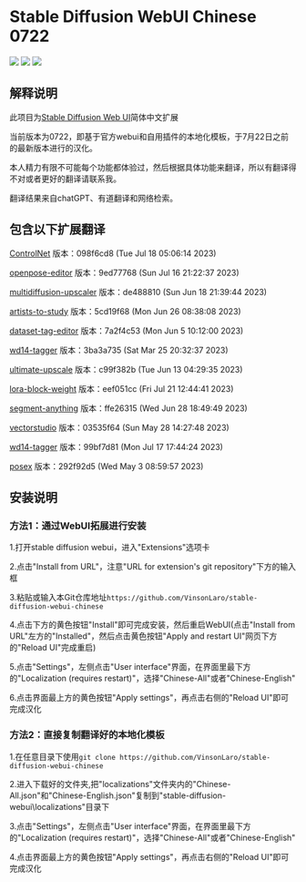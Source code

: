 # Stable Diffusion WebUI Chinese 0722

[![](https://img.shields.io/badge/汉化-B站主页-purple)](https://space.bilibili.com/22970812)
[![](https://img.shields.io/badge/汉化-视频教程-purple)](https://www.bilibili.com/video/BV1kg4y1H73b)
[![](https://img.shields.io/badge/汉化-QQ交流群-purple)](https://jq.qq.com/?_wv=1027&k=wEbRm1eU)

## 解释说明

此项目为[Stable Diffusion Web UI](https://github.com/AUTOMATIC1111/stable-diffusion-webui)简体中文扩展

当前版本为0722，即基于官方webui和自用插件的本地化模板，于7月22日之前的最新版本进行的汉化。

本人精力有限不可能每个功能都体验过，然后根据具体功能来翻译，所以有翻译得不对或者更好的翻译请联系我。

翻译结果来自chatGPT、有道翻译和网络检索。

## 包含以下扩展翻译

[ControlNet](https://github.com/Mikubill/sd-webui-controlnet)
版本：098f6cd8 (Tue Jul 18 05:06:14 2023)

[openpose-editor](https://github.com/huchenlei/sd-webui-openpose-editor)
版本：9ed77768 (Sun Jul 16 21:22:37 2023)

[multidiffusion-upscaler](https://github.com/pkuliyi2015/multidiffusion-upscaler-for-automatic1111)
版本：de488810 (Sun Jun 18 21:39:44 2023)

[artists-to-study](https://github.com/camenduru/stable-diffusion-webui-artists-to-study)
版本：5cd19f68 (Mon Jun 26 08:38:08 2023)

[dataset-tag-editor](https://github.com/toshiaki1729/stable-diffusion-webui-dataset-tag-editor)
版本：7a2f4c53 (Mon Jun 5 10:12:00 2023)

[wd14-tagger](https://github.com/toriato/stable-diffusion-webui-wd14-tagger)
版本：3ba3a735 (Sat Mar 25 20:32:37 2023)

[ultimate-upscale](https://github.com/Coyote-A/ultimate-upscale-for-automatic1111)
版本：c99f382b (Tue Jun 13 04:29:35 2023)

[lora-block-weight](https://github.com/hako-mikan/sd-webui-lora-block-weight)
版本：eef051cc (Fri Jul 21 12:44:41 2023)

[segment-anything](https://github.com/continue-revolution/sd-webui-segment-anything)
版本：ffe26315 (Wed Jun 28 18:49:49 2023)

[vectorstudio](https://github.com/GeorgLegato/stable-diffusion-webui-vectorstudio)
版本：03535f64 (Sun May 28 14:27:48 2023)

[wd14-tagger](https://github.com/toriato/stable-diffusion-webui-wd14-tagger)
版本：99bf7d81 (Mon Jul 17 17:44:24 2023)

[posex](https://github.com/hnmr293/posex)
版本：292f92d5 (Wed May 3 08:59:57 2023)

## 安装说明

### 方法1：通过WebUI拓展进行安装

1.打开stable diffusion webui，进入"Extensions"选项卡

2.点击"Install from URL"，注意"URL for extension's git repository"下方的输入框

3.粘贴或输入本Git仓库地址`https://github.com/VinsonLaro/stable-diffusion-webui-chinese`

4.点击下方的黄色按钮"Install"即可完成安装，然后重启WebUI(点击"Install from URL"左方的"Installed"，然后点击黄色按钮"Apply and restart UI"网页下方的"Reload UI"完成重启)

5.点击"Settings"，左侧点击"User interface"界面，在界面里最下方的"Localization (requires restart)"，选择"Chinese-All"或者"Chinese-English"

6.点击界面最上方的黄色按钮"Apply settings"，再点击右侧的"Reload UI"即可完成汉化

### 方法2：直接复制翻译好的本地化模板

1.在任意目录下使用`git clone https://github.com/VinsonLaro/stable-diffusion-webui-chinese`

2.进入下载好的文件夹,把"localizations"文件夹内的"Chinese-All.json"和"Chinese-English.json"复制到"stable-diffusion-webui\localizations"目录下

3.点击"Settings"，左侧点击"User interface"界面，在界面里最下方的"Localization (requires restart)"，选择"Chinese-All"或者"Chinese-English"

4.点击界面最上方的黄色按钮"Apply settings"，再点击右侧的"Reload UI"即可完成汉化
